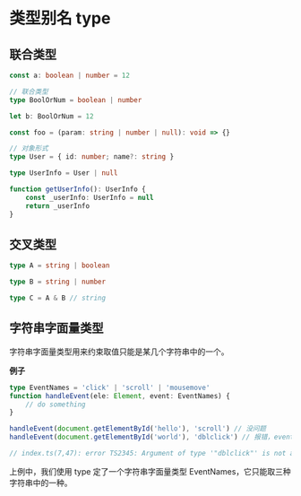 # 类型别名 type

## 联合类型

```typescript
const a: boolean | number = 12

// 联合类型
type BoolOrNum = boolean | number

let b: BoolOrNum = 12

const foo = (param: string | number | null): void => {}

// 对象形式
type User = { id: number; name?: string }

type UserInfo = User | null

function getUserInfo(): UserInfo {
	const _userInfo: UserInfo = null
	return _userInfo
}
```

## 交叉类型

```typescript
type A = string | boolean

type B = string | number

type C = A & B // string
```

## 字符串字面量类型

字符串字面量类型用来约束取值只能是某几个字符串中的一个。

**例子**

```typescript
type EventNames = 'click' | 'scroll' | 'mousemove'
function handleEvent(ele: Element, event: EventNames) {
	// do something
}

handleEvent(document.getElementById('hello'), 'scroll') // 没问题
handleEvent(document.getElementById('world'), 'dblclick') // 报错，event 不能为 'dblclick'

// index.ts(7,47): error TS2345: Argument of type '"dblclick"' is not assignable to parameter of type 'EventNames'.
```

上例中，我们使用 type 定了一个字符串字面量类型 EventNames，它只能取三种字符串中的一种。
